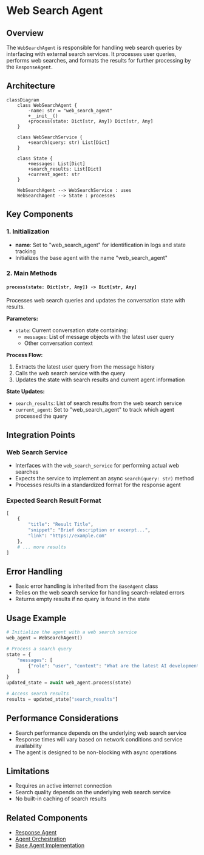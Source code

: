 # Web Search Agent

## Overview
The `WebSearchAgent` is responsible for handling web search queries by interfacing with external search services. It processes user queries, performs web searches, and formats the results for further processing by the `ResponseAgent`.

## Architecture

```mermaid
classDiagram
    class WebSearchAgent {
        -name: str = "web_search_agent"
        +__init__()
        +process(state: Dict[str, Any]) Dict[str, Any]
    }
    
    class WebSearchService {
        +search(query: str) List[Dict]
    }
    
    class State {
        +messages: List[Dict]
        +search_results: List[Dict]
        +current_agent: str
    }
    
    WebSearchAgent --> WebSearchService : uses
    WebSearchAgent --> State : processes
```

## Key Components

### 1. Initialization
- **name**: Set to "web_search_agent" for identification in logs and state tracking
- Initializes the base agent with the name "web_search_agent"

### 2. Main Methods

#### `process(state: Dict[str, Any]) -> Dict[str, Any]`
Processes web search queries and updates the conversation state with results.

**Parameters:**
- `state`: Current conversation state containing:
  - `messages`: List of message objects with the latest user query
  - Other conversation context

**Process Flow:**
1. Extracts the latest user query from the message history
2. Calls the web search service with the query
3. Updates the state with search results and current agent information

**State Updates:**
- `search_results`: List of search results from the web search service
- `current_agent`: Set to "web_search_agent" to track which agent processed the query

## Integration Points

### Web Search Service
- Interfaces with the `web_search_service` for performing actual web searches
- Expects the service to implement an async `search(query: str)` method
- Processes results in a standardized format for the response agent

### Expected Search Result Format
```python
[
    {
        "title": "Result Title",
        "snippet": "Brief description or excerpt...",
        "link": "https://example.com"
    },
    # ... more results
]
```

## Error Handling
- Basic error handling is inherited from the `BaseAgent` class
- Relies on the web search service for handling search-related errors
- Returns empty results if no query is found in the state

## Usage Example

```python
# Initialize the agent with a web search service
web_agent = WebSearchAgent()

# Process a search query
state = {
    "messages": [
        {"role": "user", "content": "What are the latest AI developments?"}
    ]
}
updated_state = await web_agent.process(state)

# Access search results
results = updated_state["search_results"]
```

## Performance Considerations
- Search performance depends on the underlying web search service
- Response times will vary based on network conditions and service availability
- The agent is designed to be non-blocking with async operations

## Limitations
- Requires an active internet connection
- Search quality depends on the underlying web search service
- No built-in caching of search results

## Related Components
- [Response Agent](RESPONSE_AGENT.md)
- [Agent Orchestration](AGENT_ORCHESTRATION.md)
- [Base Agent Implementation](../app/agents/base.py)
